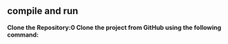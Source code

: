 ## compile and run
**Clone the Repository:0 Clone the project from GitHub using the following command:**
